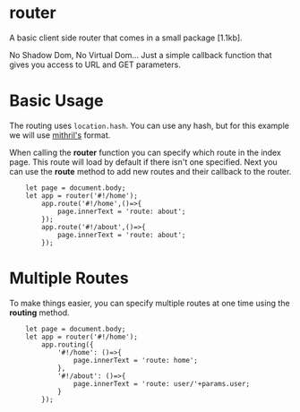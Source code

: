 # router

A basic client side router that comes in a small package [1.1kb].

No Shadow Dom, No Virtual Dom... Just a simple callback function that gives you access to URL and GET parameters.

# Basic Usage

The routing uses `location.hash`. You can use any hash, but for this example we will use [mithril's](https://mithril.js.org/) format.

When calling the **router** function you can specify which route in the index page. This route will load by default if there isn't one specified.
Next you can use the **route** method to add new routes and their callback to the router.

```
    let page = document.body;
    let app = router('#!/home');
        app.route('#!/home',()=>{
            page.innerText = 'route: about';
        });
        app.route('#!/about',()=>{
            page.innerText = 'route: about';
        });

```

# Multiple Routes

To make things easier, you can specify multiple routes at one time using the **routing** method. 

```
    let page = document.body;
    let app = router('#!/home');
        app.routing({
            '#!/home': ()=>{
                page.innerText = 'route: home';
            },
            '#!/about': ()=>{
                page.innerText = 'route: user/'+params.user;
            }
        });
```

